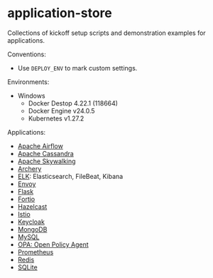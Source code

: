 # application-store
Collections of kickoff setup scripts and demonstration examples for applications.

Conventions:

- Use `DEPLOY_ENV` to mark custom settings.

Environments:

- Windows
  - Docker Destop 4.22.1 (118664)
  - Docker Engine v24.0.5
  - Kubernetes v1.27.2

Applications:

- [Apache Airflow](./airflow/README.md)
- [Apache Cassandra](./cassandra/README.md)
- [Apache Skywalking](./skywalking/README.md)
- [Archery](./archery/README.md)
- [ELK](./elk/README.md): Elasticsearch, FileBeat, Kibana
- [Envoy](./envoy/README.md)
- [Flask](./flask/README.md)
- [Fortio](./fortio/README.md)
- [Hazelcast](./hazelcast/README.md)
- [Istio](./istio/README.md)
- [Keycloak](./keycloak/README.md)
- [MongoDB](./mongodb/README.md)
- [MySQL](./mysql/README.md)
- [OPA: Open Policy Agent](./opa/README.md)
- [Prometheus](./prometheus/README.md)
- [Redis](./redis/README.md)
- [SQLite](./sqlite/README.md)